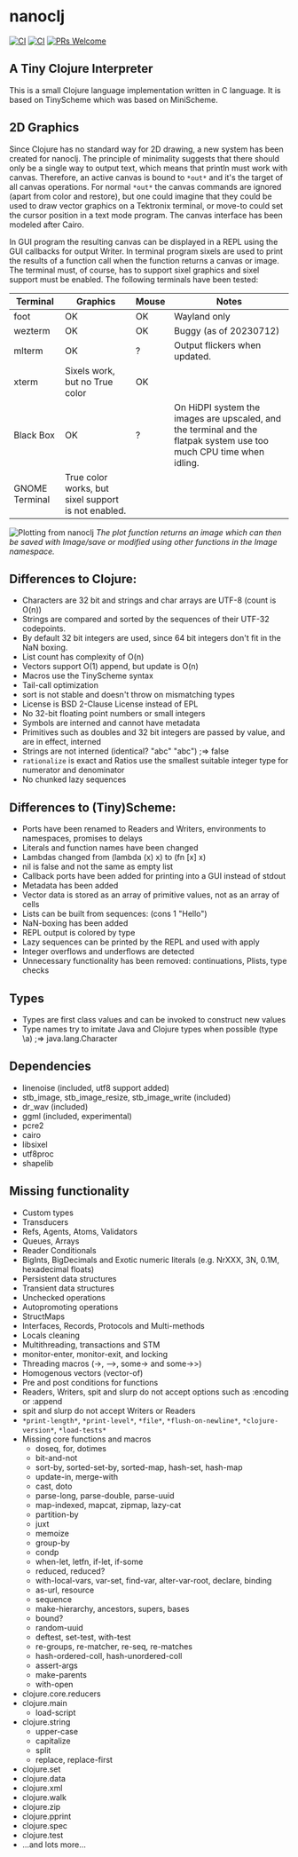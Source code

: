# nanoclj

[![CI](https://github.com/rekola/nanoclj/workflows/Ubuntu-CI/badge.svg)]()
[![CI](https://github.com/rekola/nanoclj/workflows/VS17-CI/badge.svg)]()
[![PRs Welcome](https://img.shields.io/badge/PRs-welcome-brightgreen.svg?style=flat-square)](http://makeapullrequest.com)

## A Tiny Clojure Interpreter

This is a small Clojure language implementation written in C
language. It is based on TinyScheme which was based on MiniScheme.

## 2D Graphics

Since Clojure has no standard way for 2D drawing, a new system has
been created for nanoclj. The principle of minimality suggests that
there should only be a single way to output text, which means that
println must work with canvas. Therefore, an active canvas is bound to
`*out*` and it's the target of all canvas operations. For normal `*out*`
the canvas commands are ignored (apart from color and restore), but
one could imagine that they could be used to draw vector graphics on a
Tektronix terminal, or move-to could set the cursor position in a text
mode program. The canvas interface has been modeled after Cairo.

In GUI program the resulting canvas can be displayed in a REPL using
the GUI callbacks for output Writer. In terminal program sixels are
used to print the results of a function call when the function returns
a canvas or image. The terminal must, of course, has to support sixel
graphics and sixel support must be enabled. The following terminals
have been tested:

| Terminal | Graphics | Mouse | Notes |
| - | - | - | - |
| foot | OK | OK | Wayland only |
| wezterm | OK | OK | Buggy (as of 20230712) |
| mlterm | OK | ? | Output flickers when updated. |
| xterm | Sixels work, but no True color | OK | |
| Black Box | OK | ? | On HiDPI system the images are upscaled, and the terminal and the flatpak system use too much CPU time when idling. |
| GNOME Terminal | True color works, but sixel support is not enabled. | | |

![Plotting from nanoclj](https://user-images.githubusercontent.com/6755525/262003070-b5eac109-f1cc-4071-ad7b-a1e5d107a1d9.jpeg "Plotting from nanoclj")
*The plot function returns an image which can then be saved with Image/save or modified using other functions in the Image namespace.*

## Differences to Clojure:

- Characters are 32 bit and strings and char arrays are UTF-8 (count is O(n))
- Strings are compared and sorted by the sequences of their UTF-32 codepoints.
- By default 32 bit integers are used, since 64 bit integers don't fit in the NaN boxing.
- List count has complexity of O(n)
- Vectors support O(1) append, but update is O(n)
- Macros use the TinyScheme syntax
- Tail-call optimization
- sort is not stable and doesn't throw on mismatching types
- License is BSD 2-Clause License instead of EPL
- No 32-bit floating point numbers or small integers
- Symbols are interned and cannot have metadata
- Primitives such as doubles and 32 bit integers are passed by value, and are in effect, interned
- Strings are not interned (identical? "abc" "abc") ;=> false
- `rationalize` is exact and Ratios use the smallest suitable integer type for numerator and denominator
- No chunked lazy sequences

## Differences to (Tiny)Scheme:

- Ports have been renamed to Readers and Writers, environments to namespaces, promises to delays
- Literals and function names have been changed
- Lambdas changed from (lambda (x) x) to (fn [x] x)
- nil is false and not the same as empty list
- Callback ports have been added for printing into a GUI instead of stdout
- Metadata has been added
- Vector data is stored as an array of primitive values, not as an array of cells
- Lists can be built from sequences: (cons 1 "Hello")
- NaN-boxing has been added
- REPL output is colored by type
- Lazy sequences can be printed by the REPL and used with apply
- Integer overflows and underflows are detected
- Unnecessary functionality has been removed: continuations, Plists, type checks

## Types

- Types are first class values and can be invoked to construct new values
- Type names try to imitate Java and Clojure types when possible (type \a) ;=> java.lang.Character

## Dependencies

- linenoise (included, utf8 support added)
- stb_image, stb_image_resize, stb_image_write (included)
- dr_wav (included)
- ggml (included, experimental)
- pcre2
- cairo
- libsixel
- utf8proc
- shapelib

## Missing functionality

- Custom types
- Transducers
- Refs, Agents, Atoms, Validators
- Queues, Arrays
- Reader Conditionals
- BigInts, BigDecimals and Exotic numeric literals (e.g. NrXXX, 3N, 0.1M, hexadecimal floats)
- Persistent data structures
- Transient data structures
- Unchecked operations
- Autopromoting operations
- StructMaps
- Interfaces, Records, Protocols and Multi-methods
- Locals cleaning
- Multithreading, transactions and STM
- monitor-enter, monitor-exit, and locking
- Threading macros (->, -->, some-> and some->>)
- Homogenous vectors (vector-of)
- Pre and post conditions for functions
- Readers, Writers, spit and slurp do not accept options such as :encoding or :append
- spit and slurp do not accept Writers or Readers
- `*print-length*`, `*print-level*`, `*file*`, `*flush-on-newline*`, `*clojure-version*`, `*load-tests*`
- Missing core functions and macros
  - doseq, for, dotimes
  - bit-and-not
  - sort-by, sorted-set-by, sorted-map, hash-set, hash-map
  - update-in, merge-with
  - cast, doto
  - parse-long, parse-double, parse-uuid
  - map-indexed, mapcat, zipmap, lazy-cat
  - partition-by
  - juxt
  - memoize
  - group-by
  - condp
  - when-let, letfn, if-let, if-some
  - reduced, reduced?
  - with-local-vars, var-set, find-var, alter-var-root, declare, binding
  - as-url, resource
  - sequence
  - make-hierarchy, ancestors, supers, bases
  - bound?
  - random-uuid
  - deftest, set-test, with-test
  - re-groups, re-matcher, re-seq, re-matches
  - hash-ordered-coll, hash-unordered-coll
  - assert-args
  - make-parents
  - with-open
- clojure.core.reducers
- clojure.main
  - load-script
- clojure.string
  - upper-case
  - capitalize
  - split
  - replace, replace-first
- clojure.set
- clojure.data
- clojure.xml
- clojure.walk
- clojure.zip
- clojure.pprint
- clojure.spec
- clojure.test
- ...and lots more...
